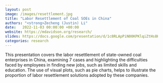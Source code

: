 ```yaml
---
layout: post
image: /images/resettlement.jpg
title: "Labor Resettlement of Coal SOEs in China"
authors: "<strong>Zecheng (Justin) Li"
date:   2022-11-03 00:00:00 +00:00
website: https://mdavidson.org/research/
slides: https://docs.google.com/presentation/d/1c8RLApPiN00KPKlqiZtHs8Hmzm76PfoM/edit?usp=sharing&ouid=113433783715034268675&rtpof=true&sd=true
categories: research
---
```

This presentation covers the labor resettlement of state-owned coal enterprises in China, examining 7 cases and highlighting the difficulties faced by employees in finding new jobs, such as limited skills and education. The use of visual plots, such as pie charts, helps to illustrate the proportion of labor resettlement solutions adopted by these companies.



